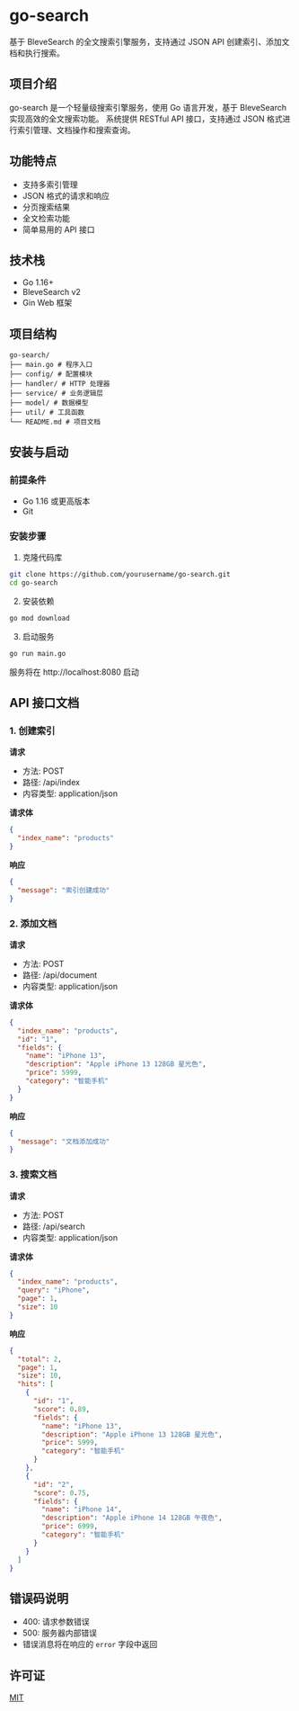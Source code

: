 # go-search

基于 BleveSearch 的全文搜索引擎服务，支持通过 JSON API 创建索引、添加文档和执行搜索。

## 项目介绍

go-search 是一个轻量级搜索引擎服务，使用 Go 语言开发，基于 BleveSearch 实现高效的全文搜索功能。
系统提供 RESTful API 接口，支持通过 JSON 格式进行索引管理、文档操作和搜索查询。

## 功能特点

- 支持多索引管理
- JSON 格式的请求和响应
- 分页搜索结果
- 全文检索功能
- 简单易用的 API 接口

## 技术栈

- Go 1.16+
- BleveSearch v2
- Gin Web 框架

## 项目结构

```plainText
go-search/
├── main.go # 程序入口
├── config/ # 配置模块
├── handler/ # HTTP 处理器
├── service/ # 业务逻辑层
├── model/ # 数据模型
├── util/ # 工具函数
└── README.md # 项目文档
```

## 安装与启动

### 前提条件

- Go 1.16 或更高版本
- Git

### 安装步骤

1. 克隆代码库

```bash
git clone https://github.com/yourusername/go-search.git
cd go-search
```

2. 安装依赖

```bash
go mod download
```

3. 启动服务

```bash
go run main.go
```

服务将在 http://localhost:8080 启动

## API 接口文档

### 1. 创建索引

**请求**

- 方法: POST
- 路径: /api/index
- 内容类型: application/json

**请求体**

```json
{
  "index_name": "products"
}
```

**响应**

```json
{
  "message": "索引创建成功"
}
```

### 2. 添加文档

**请求**

- 方法: POST
- 路径: /api/document
- 内容类型: application/json

**请求体**

```json
{
  "index_name": "products",
  "id": "1",
  "fields": {
    "name": "iPhone 13",
    "description": "Apple iPhone 13 128GB 星光色",
    "price": 5999,
    "category": "智能手机"
  }
}
```

**响应**

```json
{
  "message": "文档添加成功"
}
```

### 3. 搜索文档

**请求**

- 方法: POST
- 路径: /api/search
- 内容类型: application/json

**请求体**

```json
{
  "index_name": "products",
  "query": "iPhone",
  "page": 1,
  "size": 10
}
```

**响应**

```json
{
  "total": 2,
  "page": 1,
  "size": 10,
  "hits": [
    {
      "id": "1",
      "score": 0.89,
      "fields": {
        "name": "iPhone 13",
        "description": "Apple iPhone 13 128GB 星光色",
        "price": 5999,
        "category": "智能手机"
      }
    },
    {
      "id": "2",
      "score": 0.75,
      "fields": {
        "name": "iPhone 14",
        "description": "Apple iPhone 14 128GB 午夜色",
        "price": 6999,
        "category": "智能手机"
      }
    }
  ]
}
```

## 错误码说明

- 400: 请求参数错误
- 500: 服务器内部错误
- 错误消息将在响应的 `error` 字段中返回

## 许可证

[MIT](LICENSE)